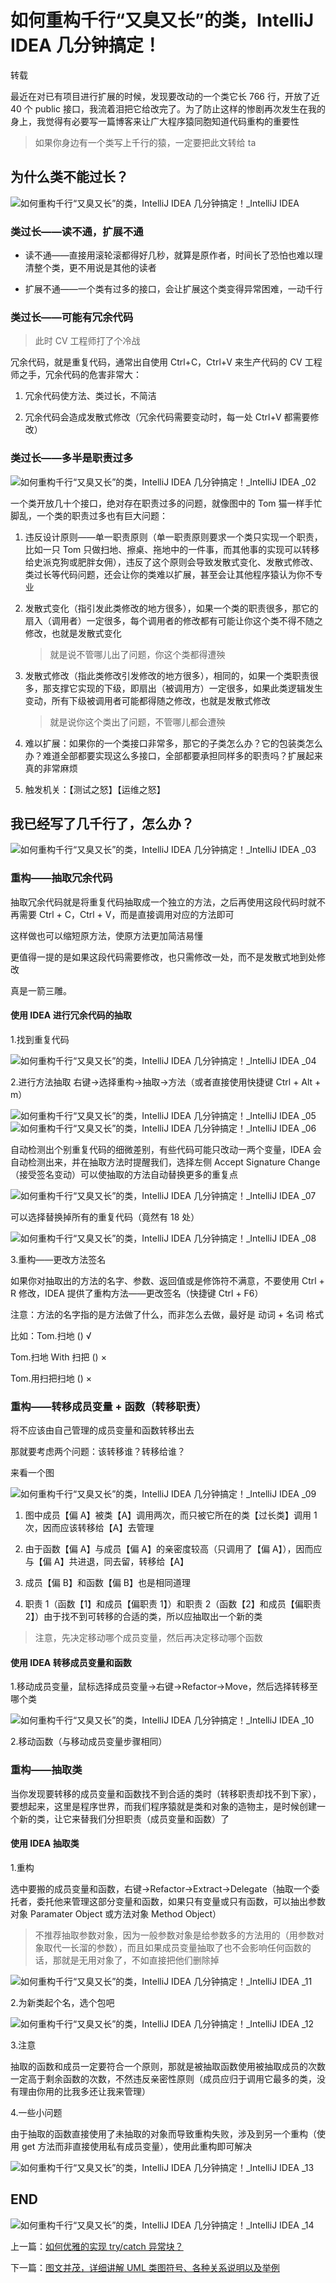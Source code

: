 
# 如何重构千行“又臭又长”的类，IntelliJ IDEA 几分钟搞定！

转载

最近在对已有项目进行扩展的时候，发现要改动的一个类它长 766 行，开放了近 40 个 public 接口，我流着泪把它给改完了。为了防止这样的惨剧再次发生在我的身上，我觉得有必要写一篇博客来让广大程序猿同胞知道代码重构的重要性

> 如果你身边有一个类写上千行的猿，一定要把此文转给 ta

## 为什么类不能过长？

![如何重构千行“又臭又长”的类，IntelliJ IDEA 几分钟搞定！_IntelliJ IDEA ](assets/1703642470-e9e22d1b69bca0a6fff85075a4fce3a7.jpeg)

### 类过长——读不通，扩展不通

-   读不通——直接用滚轮滚都得好几秒，就算是原作者，时间长了恐怕也难以理清整个类，更不用说是其他的读者
    
-   扩展不通——一个类有过多的接口，会让扩展这个类变得异常困难，一动千行
    

### 类过长——可能有冗余代码

> 此时 CV 工程师打了个冷战

冗余代码，就是重复代码，通常出自使用 Ctrl+C，Ctrl+V 来生产代码的 CV 工程师之手，冗余代码的危害非常大：

1.  冗余代码使方法、类过长，不简洁
    
2.  冗余代码会造成发散式修改（冗余代码需要变动时，每一处 Ctrl+V 都需要修改）
    

### 类过长——多半是职责过多

![如何重构千行“又臭又长”的类，IntelliJ IDEA 几分钟搞定！_IntelliJ IDEA _02](assets/1703642470-15df9f2827bc32b67ccfc7340c8e1774.png)

一个类开放几十个接口，绝对存在职责过多的问题，就像图中的 Tom 猫一样手忙脚乱，一个类的职责过多也有巨大问题：

1.  违反设计原则——单一职责原则（单一职责原则要求一个类只实现一个职责，比如一只 Tom 只做扫地、擦桌、拖地中的一件事，而其他事的实现可以转移给史派克狗或肥胖女佣），违反了这个原则会导致发散式变化、发散式修改、类过长等代码问题，还会让你的类难以扩展，甚至会让其他程序猿认为你不专业
    
2.  发散式变化（指引发此类修改的地方很多），如果一个类的职责很多，那它的扇入（调用者）一定很多，每个调用者的修改都有可能让你这个类不得不随之修改，也就是发散式变化
    
    > 就是说不管哪儿出了问题，你这个类都得遭殃
    
3.  发散式修改（指此类修改引发修改的地方很多），相同的，如果一个类职责很多，那支撑它实现的下级，即扇出（被调用方）一定很多，如果此类逻辑发生变动，所有下级被调用者可能都得随之修改，也就是发散式修改
    
    > 就是说你这个类出了问题，不管哪儿都会遭殃
    
4.  难以扩展：如果你的一个类接口非常多，那它的子类怎么办？它的包装类怎么办？难道全部都要实现这么多接口，全部都要承担同样多的职责吗？扩展起来真的非常麻烦
    
5.  触发机关：【测试之怒】【运维之怒】
    

## 我已经写了几千行了，怎么办？

![如何重构千行“又臭又长”的类，IntelliJ IDEA 几分钟搞定！_IntelliJ IDEA _03](assets/1703642470-b067c8e0d29553a2573dc956b7dccee7.jpeg)

### 重构——抽取冗余代码

抽取冗余代码就是将重复代码抽取成一个独立的方法，之后再使用这段代码时就不再需要 Ctrl + C，Ctrl + V，而是直接调用对应的方法即可

这样做也可以缩短原方法，使原方法更加简洁易懂

更值得一提的是如果这段代码需要修改，也只需修改一处，而不是发散式地到处修改

真是一箭三雕。

#### 使用 IDEA 进行冗余代码的抽取

1.找到重复代码

![如何重构千行“又臭又长”的类，IntelliJ IDEA 几分钟搞定！_IntelliJ IDEA _04](assets/1703642470-1c27e6eaec1df86ca55facbbf62c6127.jpeg)

2.进行方法抽取 右键->选择重构->抽取->方法（或者直接使用快捷键 Ctrl + Alt + m）

![如何重构千行“又臭又长”的类，IntelliJ IDEA 几分钟搞定！_IntelliJ IDEA _05](assets/1703642470-3c33bd308ed5ee537f28916290ca6550.jpeg)![如何重构千行“又臭又长”的类，IntelliJ IDEA 几分钟搞定！_IntelliJ IDEA _06](assets/1703642470-c7a90329cd5c882d72592ea097257cc1.jpeg)

自动检测出个别重复代码的细微差别，有些代码可能只改动一两个变量，IDEA 会自动检测出来，并在抽取方法时提醒我们，选择左侧 Accept Signature Change（接受签名变动）可以使抽取的方法自动替换更多的重复点

![如何重构千行“又臭又长”的类，IntelliJ IDEA 几分钟搞定！_IntelliJ IDEA _07](assets/1703642470-94995a2a626ab6e264c2e6ff65303532.jpeg)

可以选择替换掉所有的重复代码（竟然有 18 处）

![如何重构千行“又臭又长”的类，IntelliJ IDEA 几分钟搞定！_IntelliJ IDEA _08](assets/1703642470-ded3d680ea8d924532f5bf13f20264be.jpeg)

3.重构——更改方法签名

如果你对抽取出的方法的名字、参数、返回值或是修饰符不满意，不要使用 Ctrl + R 修改，IDEA 提供了重构方法——更改签名（快捷键 Ctrl + F6）

注意：方法的名字指的是方法做了什么，而非怎么去做，最好是 动词 + 名词 格式

比如：Tom.扫地 () √

Tom.扫地 With 扫把 () ×

Tom.用扫把扫地 () ×

### 重构——转移成员变量 + 函数（转移职责）

将不应该由自己管理的成员变量和函数转移出去

那就要考虑两个问题：该转移谁？转移给谁？

来看一个图

![如何重构千行“又臭又长”的类，IntelliJ IDEA 几分钟搞定！_IntelliJ IDEA _09](assets/1703642470-747411342d6946359a56c6c343024f89.jpeg)

1.  图中成员【偏 A】被类【A】调用两次，而只被它所在的类【过长类】调用 1 次，因而应该转移给【A】去管理
    
2.  由于函数【偏 A】与成员【偏 A】的亲密度较高（只调用了【偏 A】），因而应与【偏 A】共进退，同去留，转移给【A】
    
3.  成员【偏 B】和函数【偏 B】也是相同道理
    
4.  职责 1（函数【1】和成员【偏职责 1】）和职责 2（函数【2】和成员【偏职责 2】）由于找不到可转移的合适的类，所以应抽取出一个新的类
    

> 注意，先决定移动哪个成员变量，然后再决定移动哪个函数

#### 使用 IDEA 转移成员变量和函数

1.移动成员变量，鼠标选择成员变量->右键->Refactor->Move，然后选择转移至哪个类

![如何重构千行“又臭又长”的类，IntelliJ IDEA 几分钟搞定！_IntelliJ IDEA _10](assets/1703642470-003d00b03f25bddf458b525977720242.jpeg)

2.移动函数（与移动成员变量步骤相同）

### 重构——抽取类

当你发现要转移的成员变量和函数找不到合适的类时（转移职责却找不到下家），要想起来，这里是程序世界，而我们程序猿就是类和对象的造物主，是时候创建一个新的类，让它来替我们分担职责（成员变量和函数）了

#### 使用 IDEA 抽取类

1.重构

选中要搬的成员变量和函数，右键->Refactor->Extract->Delegate（抽取一个委托者，委托他来管理这部分变量和函数，如果只有变量或只有函数，可以抽出参数对象 Paramater Object 或方法对象 Method Object）

> 不推荐抽取参数对象，因为一般参数对象是给参数多的方法用的（用参数对象取代一长溜的参数），而且如果成员变量抽取了也不会影响任何函数的话，那就是无用对象了，不如直接把他们删除掉

![如何重构千行“又臭又长”的类，IntelliJ IDEA 几分钟搞定！_IntelliJ IDEA _11](assets/1703642470-9467c32de0335ea5c825be695e202f90.jpeg)

2.为新类起个名，选个包吧

![如何重构千行“又臭又长”的类，IntelliJ IDEA 几分钟搞定！_IntelliJ IDEA _12](assets/1703642470-c2976d8bbf161e1b2f07947068d4185b.jpeg)

3.注意

抽取的函数和成员一定要符合一个原则，那就是被抽取函数使用被抽取成员的次数一定高于剩余函数的次数，不然违反亲密性原则（成员应归于调用它最多的类，没有理由你用的比我多还让我来管理）

4.一些小问题

由于抽取的函数直接使用了未抽取的对象而导致重构失败，涉及到另一个重构（使用 get 方法而非直接使用私有成员变量），使用此重构即可解决

![如何重构千行“又臭又长”的类，IntelliJ IDEA 几分钟搞定！_IntelliJ IDEA _13](assets/1703642470-232dbddbbeccbf3846ca82fe10c3af6c.jpeg)

## END

![如何重构千行“又臭又长”的类，IntelliJ IDEA 几分钟搞定！_IntelliJ IDEA _14](assets/1703642470-76f6e98006d95cf559f1bae544d92686.jpeg)

上一篇：[如何优雅的实现 try/catch 异常块？](https://blog.51cto.com/u_12302929/3000377)

下一篇：[图文并茂，详细讲解 UML 类图符号、各种关系说明以及举例](https://blog.51cto.com/u_12302929/3000547)
